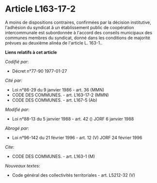 # Article L163-17-2

A moins de dispositions contraires, confirmées par la décision institutive, l'adhésion du syndicat à un établissement public
de coopération intercommunale est subordonnée à l'accord des conseils municipaux des communes membres du syndicat, donné dans
les conditions de majorité prévues au deuxième alinéa de l'article L. 163-1..

**Liens relatifs à cet article**

_Codifié par_:

  - Décret n°77-90 1977-01-27

_Cité par_:

  - Loi n°86-29 du 9 janvier 1986 - art. 36 (MMN)
  - CODE DES COMMUNES. - art. L163-17-2 (MMN)
  - CODE DES COMMUNES. - art. L167-5 (Ab)

_Modifié par_:

  - Loi n°88-13 du 5 janvier 1988 - art. 42 () JORF 6 janvier 1988

_Abrogé par_:

  - Loi n°96-142 du 21 février 1996 - art. 12 (V) JORF 24 février 1996

_Cite_:

  - CODE DES COMMUNES. - art. L163-1 (M)

_Nouveaux textes_:

  - Code général des collectivités territoriales - art. L5212-32 (V)
